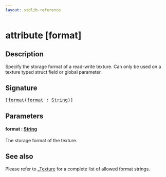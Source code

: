```yaml
---
layout: stdlib-reference
---
```


# attribute [format]

## Description

Specify the storage format of a read-write texture. Can only be used on a texture typed struct field or global parameter.

## Signature

<pre>
[<a href="format.html">format</a>(<a href="format.html">format</a> : <a href="index.html" class="code_type">String</a>)]
</pre>

## Parameters

####  <a id="decl-format"></a>format  : [String](../types/string-0/index)
The storage format of the texture.


## See also

Please refer to <span class='code'><a href="index.html" class="code_type">_Texture</a></span> for a complete list of allowed format strings.


